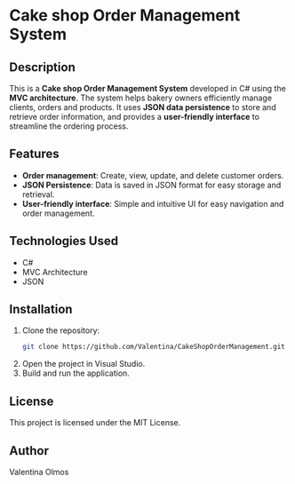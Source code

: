 # Cake shop Order Management System

## Description
This is a **Cake shop Order Management System** developed in C# using the **MVC architecture**. The system helps bakery owners efficiently manage clients, orders and products. It uses **JSON data persistence** to store and retrieve order information, and provides a **user-friendly interface** to streamline the ordering process.

## Features
- **Order management**: Create, view, update, and delete customer orders.
- **JSON Persistence**: Data is saved in JSON format for easy storage and retrieval.
- **User-friendly interface**: Simple and intuitive UI for easy navigation and order management.

## Technologies Used
- C#
- MVC Architecture
- JSON
  
## Installation
1. Clone the repository:
    ```bash
    git clone https://github.com/Valentina/CakeShopOrderManagement.git
    ```
2. Open the project in Visual Studio.
3. Build and run the application.

## License
This project is licensed under the MIT License.

## Author
Valentina Olmos
